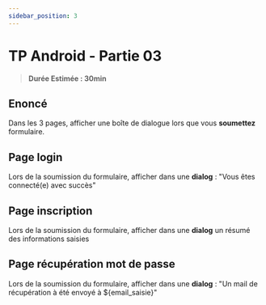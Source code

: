 ```yaml
---
sidebar_position: 3
---
```


# TP Android - Partie 03

> **Durée Estimée : 30min**

## Enoncé

Dans les 3 pages, afficher une boîte de dialogue lors que vous **soumettez** formulaire.

## Page login

Lors de la soumission du formulaire, afficher dans une **dialog** : "Vous êtes connecté(e) avec succès" 

## Page inscription

Lors de la soumission du formulaire, afficher dans une **dialog** un résumé des informations saisies


## Page récupération mot de passe

Lors de la soumission du formulaire, afficher dans une **dialog** : "Un mail de récupération à été envoyé à ${email_saisie}"